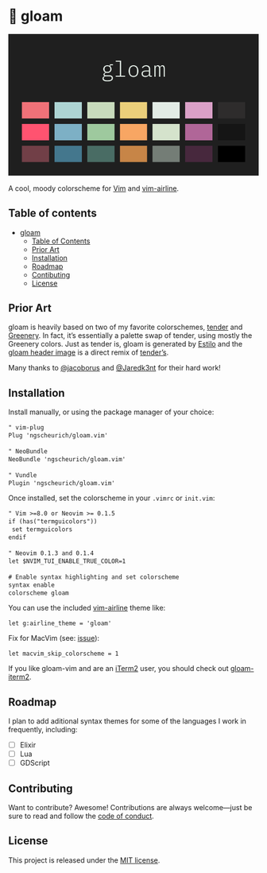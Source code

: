 # 🎨 gloam

![gloam](gloam.png)

A cool, moody colorscheme for [Vim](https://www.vim.org/) and
[vim-airline](https://github.com/vim-airline/vim-airline).

## Table of contents

* [gloam](#-gloam)
  * [Table of Contents](#table-of-contents)
  * [Prior Art](#prior-art)
  * [Installation](#installation)
  * [Roadmap](#roadmap)
  * [Contibuting](#contibuting)
  * [License](#license)

## Prior Art

gloam is heavily based on two of my favorite colorschemes,
[tender](https://github.com/jacoborus/tender.vim) and
[Greenery](https://github.com/Jaredk3nt/nova-theme). In fact, it’s
essentially a palette swap of tender, using mostly the Greenery colors.
Just as tender is, gloam is generated by [Estilo](https://github.com/jacoborus/estilo)
and the [gloam header image](https://github.com/ngscheurich/gloam-vim) is a direct
remix of [tender’s](https://github.com/ngscheurich/gloam-vim).

Many thanks to [@jacoborus](https://github.com/jacoborus/) and
[@Jaredk3nt](https://github.com/Jaredk3nt) for their hard work!

## Installation

Install manually, or using the package manager of your choice:

```viml
" vim-plug
Plug 'ngscheurich/gloam.vim'

" NeoBundle
NeoBundle 'ngscheurich/gloam.vim'

" Vundle
Plugin 'ngscheurich/gloam.vim'
```

Once installed, set the colorscheme in your `.vimrc` or `init.vim`:

```viml
" Vim >=8.0 or Neovim >= 0.1.5
if (has("termguicolors"))
 set termguicolors
endif

" Neovim 0.1.3 and 0.1.4
let $NVIM_TUI_ENABLE_TRUE_COLOR=1

# Enable syntax highlighting and set colorscheme
syntax enable
colorscheme gloam
```

You can use the included [vim-airline](https://github.com/vim-airline/vim-airline)
theme like:

```viml
let g:airline_theme = 'gloam'
```

Fix for MacVim (see: [issue](https://github.com/jacoborus/tender.vim/issues/9)):

```viml
let macvim_skip_colorscheme = 1
```

If you like gloam-vim and are an [iTerm2](https://www.iterm2.com/) user, you should
check out [gloam-iterm2](https://github.com/ngscheurich/gloam-iterm2).

## Roadmap

I plan to add aditional syntax themes for some of the languages I work
in frequently, including:

* [ ] Elixir
* [ ] Lua
* [ ] GDScript

## Contributing

Want to contribute? Awesome! Contributions are always welcome—just be sure to
read and follow the [code of conduct](https://github.com/ngscheurich/gloam.vim/blob/master/CODE_OF_CONDUCT.md).

## License

This project is released under the [MIT license](https://github.com/ngscheurich/gloam.vim/blob/master/LICENSE).
